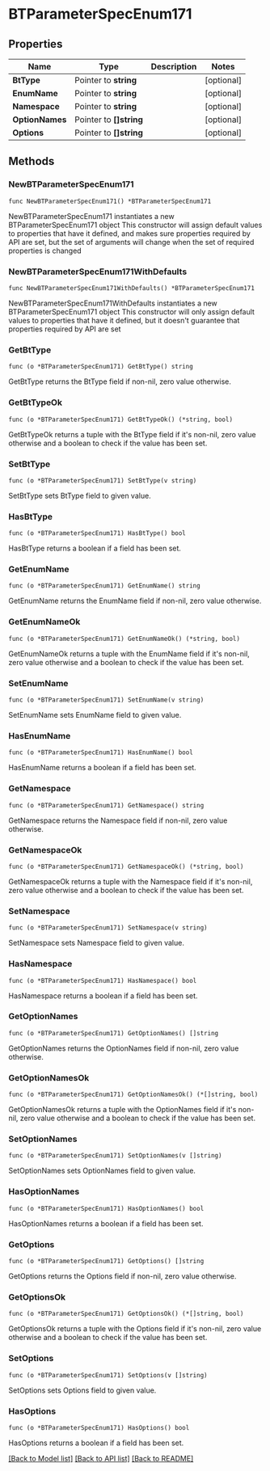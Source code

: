 # BTParameterSpecEnum171

## Properties

Name | Type | Description | Notes
------------ | ------------- | ------------- | -------------
**BtType** | Pointer to **string** |  | [optional] 
**EnumName** | Pointer to **string** |  | [optional] 
**Namespace** | Pointer to **string** |  | [optional] 
**OptionNames** | Pointer to **[]string** |  | [optional] 
**Options** | Pointer to **[]string** |  | [optional] 

## Methods

### NewBTParameterSpecEnum171

`func NewBTParameterSpecEnum171() *BTParameterSpecEnum171`

NewBTParameterSpecEnum171 instantiates a new BTParameterSpecEnum171 object
This constructor will assign default values to properties that have it defined,
and makes sure properties required by API are set, but the set of arguments
will change when the set of required properties is changed

### NewBTParameterSpecEnum171WithDefaults

`func NewBTParameterSpecEnum171WithDefaults() *BTParameterSpecEnum171`

NewBTParameterSpecEnum171WithDefaults instantiates a new BTParameterSpecEnum171 object
This constructor will only assign default values to properties that have it defined,
but it doesn't guarantee that properties required by API are set

### GetBtType

`func (o *BTParameterSpecEnum171) GetBtType() string`

GetBtType returns the BtType field if non-nil, zero value otherwise.

### GetBtTypeOk

`func (o *BTParameterSpecEnum171) GetBtTypeOk() (*string, bool)`

GetBtTypeOk returns a tuple with the BtType field if it's non-nil, zero value otherwise
and a boolean to check if the value has been set.

### SetBtType

`func (o *BTParameterSpecEnum171) SetBtType(v string)`

SetBtType sets BtType field to given value.

### HasBtType

`func (o *BTParameterSpecEnum171) HasBtType() bool`

HasBtType returns a boolean if a field has been set.

### GetEnumName

`func (o *BTParameterSpecEnum171) GetEnumName() string`

GetEnumName returns the EnumName field if non-nil, zero value otherwise.

### GetEnumNameOk

`func (o *BTParameterSpecEnum171) GetEnumNameOk() (*string, bool)`

GetEnumNameOk returns a tuple with the EnumName field if it's non-nil, zero value otherwise
and a boolean to check if the value has been set.

### SetEnumName

`func (o *BTParameterSpecEnum171) SetEnumName(v string)`

SetEnumName sets EnumName field to given value.

### HasEnumName

`func (o *BTParameterSpecEnum171) HasEnumName() bool`

HasEnumName returns a boolean if a field has been set.

### GetNamespace

`func (o *BTParameterSpecEnum171) GetNamespace() string`

GetNamespace returns the Namespace field if non-nil, zero value otherwise.

### GetNamespaceOk

`func (o *BTParameterSpecEnum171) GetNamespaceOk() (*string, bool)`

GetNamespaceOk returns a tuple with the Namespace field if it's non-nil, zero value otherwise
and a boolean to check if the value has been set.

### SetNamespace

`func (o *BTParameterSpecEnum171) SetNamespace(v string)`

SetNamespace sets Namespace field to given value.

### HasNamespace

`func (o *BTParameterSpecEnum171) HasNamespace() bool`

HasNamespace returns a boolean if a field has been set.

### GetOptionNames

`func (o *BTParameterSpecEnum171) GetOptionNames() []string`

GetOptionNames returns the OptionNames field if non-nil, zero value otherwise.

### GetOptionNamesOk

`func (o *BTParameterSpecEnum171) GetOptionNamesOk() (*[]string, bool)`

GetOptionNamesOk returns a tuple with the OptionNames field if it's non-nil, zero value otherwise
and a boolean to check if the value has been set.

### SetOptionNames

`func (o *BTParameterSpecEnum171) SetOptionNames(v []string)`

SetOptionNames sets OptionNames field to given value.

### HasOptionNames

`func (o *BTParameterSpecEnum171) HasOptionNames() bool`

HasOptionNames returns a boolean if a field has been set.

### GetOptions

`func (o *BTParameterSpecEnum171) GetOptions() []string`

GetOptions returns the Options field if non-nil, zero value otherwise.

### GetOptionsOk

`func (o *BTParameterSpecEnum171) GetOptionsOk() (*[]string, bool)`

GetOptionsOk returns a tuple with the Options field if it's non-nil, zero value otherwise
and a boolean to check if the value has been set.

### SetOptions

`func (o *BTParameterSpecEnum171) SetOptions(v []string)`

SetOptions sets Options field to given value.

### HasOptions

`func (o *BTParameterSpecEnum171) HasOptions() bool`

HasOptions returns a boolean if a field has been set.


[[Back to Model list]](../README.md#documentation-for-models) [[Back to API list]](../README.md#documentation-for-api-endpoints) [[Back to README]](../README.md)


